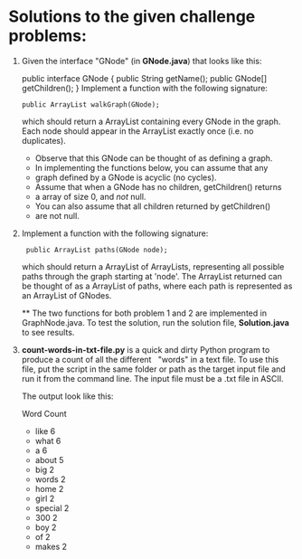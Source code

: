 # Solutions to the given challenge problems:

1. Given the interface "GNode" (in **GNode.java**) that looks like this:

   public interface GNode {
     public String getName();
    public GNode[] getChildren();
   }
  Implement a function with the following signature:

       public ArrayList walkGraph(GNode);

   which should return a ArrayList containing every GNode in the
   graph. Each node should appear in the ArrayList exactly once
   (i.e. no duplicates).

   * Observe that this GNode can be thought of as defining a graph.
   * In implementing the functions below, you can assume that any
   * graph defined by a GNode is acyclic (no cycles).
   * Assume that when a GNode has no children, getChildren() returns
   * a array of size 0, and *not* null.
   * You can also assume that all children returned by getChildren()
   * are not null.

2. Implement a function with the following signature:

        public ArrayList paths(GNode node);

   which should return a ArrayList of ArrayLists, representing all
   possible paths through the graph starting at 'node'. The ArrayList
   returned can be thought of as a ArrayList of paths, where each path
   is represented as an ArrayList of GNodes.
   
   ** The two functions for both problem 1 and 2 are implemented in GraphNode.java. To test the solution, run the
   solution file, **Solution.java** to see results.

3. **count-words-in-txt-file.py** is a quick and dirty Python program to produce a count of all the different
   "words" in a text file. To use this file, put the script in the same folder or path as the target input file
   and run it from the command line. The input file must be a .txt file in ASCII.
   
   The output look like this:

    Word Count
    - like	6
    - what	6
    - a	6
    - about	5
    - big	2
    - words	2
    - home	2
    - girl	2
    - special	2
    - 300	2
    - boy	2
    - of	2
    - makes	2
